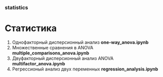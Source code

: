 ### statistics

# Статистика
1. Однофакторный дисперсионный анализ **one-way_anova.ipynb**
2. Множественные сравнения в ANOVA **multiple_comparisons_anova.ipynb**
3. Двуфакторный дисперсионный анализ ANOVA **multifactor_anova.ipynb**
4. Регрессионый анализ двух переменных **regression_analysis.ipynb**
